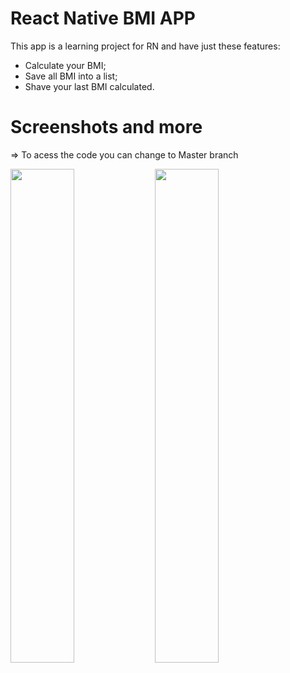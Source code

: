 # React Native BMI APP

This app is a learning project for RN and have just these features:

- Calculate your BMI;
- Save all BMI into a list;
- Shave your last BMI calculated.

# Screenshots and more

=> To acess the code you can change to Master branch

<img src= "https://i.imgur.com/D5OJbeh.jpg" width=45%>
<img src = "https://i.imgur.com/MbL4A8X.jpg" width=45%>
